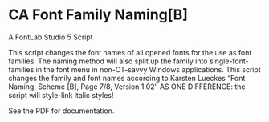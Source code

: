 CA Font Family Naming[B]
========================

A FontLab Studio 5 Script


This script changes the font names of all opened fonts for the use as font families.
The naming method will also split up the family into single-font-families in the font menu in non-OT-savvy Windows applications.
This script changes the family and font names according to Karsten Lueckes “Font Naming, Scheme [B], Page 7/8, Version 1.02″ AS ONE DIFFERENCE: the script will style-link italic styles!

See the PDF for documentation.